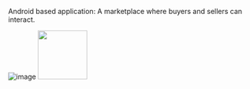 Android based application:
A marketplace where buyers and sellers can interact.

![image](https://user-images.githubusercontent.com/25851171/66275461-a75c3d80-e83d-11e9-8229-b4a612159d40.png=24x48)
<img src="https://user-images.githubusercontent.com/25851171/66275461-a75c3d80-e83d-11e9-8229-b4a612159d40.png" width="100">

